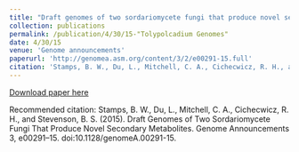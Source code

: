 ```yaml
---
title: "Draft genomes of two sordariomycete fungi that produce novel secondary metabolites"
collection: publications
permalink: /publication/4/30/15-"Tolypolcadium Genomes"
date: 4/30/15
venue: 'Genome announcements'
paperurl: 'http://genomea.asm.org/content/3/2/e00291-15.full'
citation: 'Stamps, B. W., Du, L., Mitchell, C. A., Cichecwicz, R. H., and Stevenson, B. S. (2015). Draft Genomes of Two Sordariomycete Fungi That Produce Novel Secondary Metabolites. Genome Announcements 3, e00291–15. doi:10.1128/genomeA.00291-15.'
---
```


<a href='http://genomea.asm.org/content/3/2/e00291-15.full'>Download paper here</a>

Recommended citation: Stamps, B. W., Du, L., Mitchell, C. A., Cichecwicz, R. H., and Stevenson, B. S. (2015). Draft Genomes of Two Sordariomycete Fungi That Produce Novel Secondary Metabolites. Genome Announcements 3, e00291–15. doi:10.1128/genomeA.00291-15.